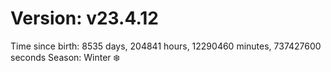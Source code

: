 # Version: v23.4.12
Time since birth: 8535 days, 204841 hours, 12290460 minutes, 737427600 seconds
Season: Winter ❄️
